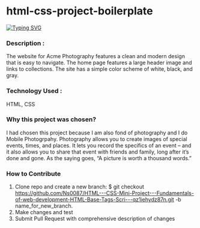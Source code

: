 # html-css-project-boilerplate
[![Typing SVG](https://readme-typing-svg.herokuapp.com?font=Fira+Code&pause=1000&width=435&lines=Acme+Photography)](https://git.io/typing-svg)

### Description :
The website for Acme Photography features a clean and modern design that is easy to navigate.
The home page features a large header image and links to collections. The site has a simple color scheme of white, black, and gray.

### Technology Used : 
HTML, CSS

### Why this project was chosen?
I had chosen this project because I am also fond of photography and I do Mobile Photogrpahy.
Photography allows you to create images of special events, times, and places. It lets you record the specifics of an event – and it also allows you to share that event with friends and family, long after it’s done and gone.
As the saying goes, “A picture is worth a thousand words.”

### How to Contribute
1. Clone repo and create a new branch: $ git checkout https://github.com/Ns0087/HTML---CSS-Mini-Project---Fundamentals-of-web-development-HTML-Base-Tags-Scri---qz1iehydz87n.git -b name_for_new_branch.
2. Make changes and test
3. Submit Pull Request with comprehensive description of changes
